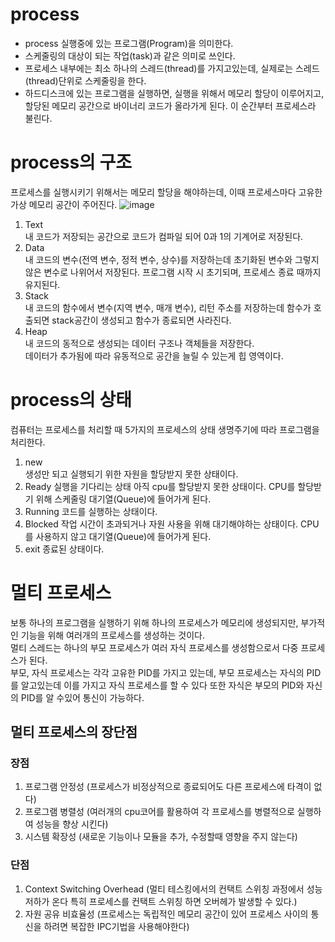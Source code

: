 # process
- process 실행중에 있는 프로그램(Program)을 의미한다.       
- 스케줄링의 대상이 되는 작업(task)과 같은 의미로 쓰인다.
- 프로세스 내부에는 최소 하나의 스레드(thread)를 가지고있는데, 실제로는 스레드(thread)단위로 스케줄링을 한다.
- 하드디스크에 있는 프로그램을 실행하면, 실행을 위해서 메모리 할당이 이루어지고,
할당된 메모리 공간으로 바이너리 코드가 올라가게 된다. 이 순간부터 프로세스라 불린다.
# process의 구조
프로세스를 실행시키기 위해서는 메모리 할당을 해야하는데, 이때 프로세스마다 고유한 가상 메모리 공간이 주어진다.
![image](https://github.com/user-attachments/assets/ee0eebd0-930c-4633-bda7-35aa87e982bb)         
1. Text      
내 코드가 저장되는 공간으로 코드가 컴파일 되어 0과 1의 기계어로 저장된다.
2. Data       
내 코드의 변수(전역 변수, 정적 변수, 상수)를 저장하는데 초기화된 변수와 그렇지 않은 변수로 나위어서 저장된다.
프로그램 시작 시 초기되며, 프로세스 종료 때까지 유지된다.
3. Stack        
내 코드의 함수에서 변수(지역 변수, 매개 변수), 리턴 주소를 저장하는데 함수가 호출되면 stack공간이 생성되고 함수가 종료되면 사라진다.
4. Heap        
내 코드의 동적으로 생성되는 데이터 구조나 객체들을 저장한다.         
데이터가 추가됨에 따라 유동적으로 공간을 늘릴 수 있는게 힙 영역이다.
# process의 상태
컴퓨터는 프로세스를 처리할 때 5가지의 프로세스의 상태 생명주기에 따라 프로그램을 처리한다.
1. new       
생성만 되고 실행되기 위한 자원을 할당받지 못한 상태이다.
2. Ready
실행을 기다리는 상태 아직 cpu를 할당받지 못한 상태이다.
CPU를 할당받기 위해 스케줄링 대기열(Queue)에 들어가게 된다.
3. Running
코드를 실행하는 상태이다.
4. Blocked
작업 시간이 초과되거나 자원 사용을 위해 대기해야하는 상태이다.
CPU를 사용하지 않고 대기열(Queue)에 들어가게 된다.
5. exit
종료된 상태이다.       
# 멀티 프로세스
보통 하나의 프로그램을 실행하기 위해 하나의 프로세스가 메모리에 생성되지만, 부가적인 기능을 위해 여러개의 프로세스를 생성하는 것이다.        
멀티 스레드는 하나의 부모 프로세스가 여러 자식 프로세스를 생성함으로서 다중 프로세스가 된다.      
부모, 자식 프로세스는 각각 고유한 PID를 가지고 있는데, 부모 프로세스는 자식의 PID 를 알고있는데 이를 가지고 자식 프로세스를 할 수 있다 또한 자식은 부모의 PID와 자신의 PID를 알 수있어 통신이 가능하다.
## 멀티 프로세스의 장단점
### 장점
1. 프로그램 안정성 (프로세스가 비정상적으로 종료되어도 다른 프로세스에 타격이 없다)
2. 프로그램 병렬성 (여러개의 cpu코어를 활용하여 각 프로세스를 병렬적으로 실행하여 성능을 향상 시킨다)
3. 시스템 확장성 (새로운 기능이나 모듈을 추가, 수정할때 영향을 주지 않는다)
### 단점
1. Context Switching Overhead (멀티 테스킹에서의 컨택트 스위칭 과정에서 성능 저하가 온다 특히 프로세스를 컨택트 스위칭 하면 오버헤가 발생할 수 있다.)
2. 자원 공유 비효율성 (프로세스는 독립적인 메모리 공간이 있어 프로세스 사이의 통신을 하려면 복잡한 IPC기법을 사용해야한다)
